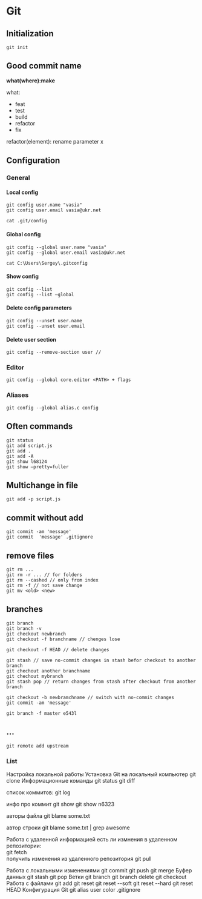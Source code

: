 # Git

## Initialization

`git init`

## Good commit name

**what(where):make**

what:
- feat
- test
- build
- refactor
- fix

refactor(element): rename parameter x

## Configuration

### General
#### Local config

    git config user.name "vasia"
    git config user.email vasia@ukr.net

    cat .git/config

#### Global config

    git config --global user.name "vasia"
    git config --global user.email vasia@ukr.net
    
    cat C:\Users\Sergey\.gitconfig

#### Show config

    git config --list
    git config --list —global

#### Delete config parameters

    git config --unset user.name
    git config --unset user.email

#### Delete user section

    git config --remove-section user // 

### Editor
   
    git config --global core.editor <PATH> + flags

### Aliases

    git config --global alias.c config


## Often commands

    git status
    git add script.js
    git add .
    git add -A
    git show l68124
    git show —pretty=fuller

## Multichange in file

    git add -p script.js

## commit without add

    git commit -am 'message'
    git commit  'message' .gitignore

## remove files

    git rm ...
    git rm -r ... // for folders
    git rm --cashed // only from index
    git rm -f // not save change
    git mv <old> <new> 

## branches

    git branch
    git branch -v
    git checkout newbranch
    git checkout -f branchname // chenges lose

    git checkout -f HEAD // delete changes

    git stash // save no-commit changes in stash befor checkout to another branch  
    git chechout another branchname
    git chechout mybranch
    git stash pop // return changes from stash after checkout from another branch
 
    git checkout -b newbramchname // switch with no-commit changes
    git commit -am 'message'

    git branch -f master e543l
    
## ...

    git remote add upstream 


### List

Настройка локальной работы
Установка Git на локальный компьютер
    git clone
Информационные команды
    git status
    git diff


   список коммитов:
    git log 
    
   инфо про коммит
    git show
    git show n6323
    
   авторы файла
    git blame some.txt

   автор строки
    git blame some.txt | grep awesome

Работа с удаленной информацией
    есть ли измнения в удаленном репозитории:  
    git fetch  
    получить изменения из удаленного репозитория
    git pull

Работа с локальными изменениями
    git commit
    git push
    git merge
Буфер данных
    git stash
    git pop
Ветки
    git branch
    git branch delete
    git checkout
Работа с файлами
    git add
    git reset
    git reset --soft
    git reset --hard
    git reset HEAD
Конфигурация Git
    git alias
    user
    color
    .gitignore